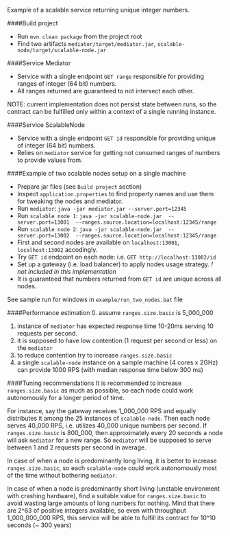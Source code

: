 Example of a scalable service returning unique integer numbers.

####Build project
- Run `mvn clean package` from the project root
- Find two artifacts `mediator/target/mediator.jar`, `scalable-node/target/scalable-node.jar`

####Service Mediator
- Service with a single endpoint `GET range` responsible for providing ranges of integer (64 bit) numbers.
- All ranges returned are guaranteed to not intersect each other.
 
 NOTE: current implementation does not persist state between runs, 
       so the contract can be fulfilled only within a context of a single running instance.
 
####Service ScalableNode
- Service with a single endpoint `GET id` responsible for providing unique of integer (64 bit) numbers.
- Relies on `mediator` service for getting not consumed ranges of numbers to provide values from.

####Example of two scalable nodes setup on a single machine
- Prepare jar files (see `Build project` section)
- Inspect `application.properties` to find property names and use them for tweaking the nodes and mediator.
- Run `mediator`: `java -jar mediator.jar --server.port=12345`
- Run `scalable node 1`: `java -jar scalable-node.jar  --server.port=13001  --ranges.source.location=localhost:12345/range`
- Run `scalable node 2`: `java -jar scalable-node.jar  --server.port=13002  --ranges.source.location=localhost:12345/range`
- First and second nodes are available on `localhost:13001`, `localhost:13002` accodingly.
- Try `GET id` endpoint on each node: i.e. `GET http://localhost:13002/id`
- Set up a gateway (i.e. load balancer) to apply nodes usage strategy. *! not included in this implementation*
- It is guaranteed that numbers returned from `GET id` are unique across all nodes.

See sample run for windows in `example/run_two_nodes.bat` file


####Performance estimation
0. assume `ranges.size.basic` is 5_000_000
1. instance of `mediator` has expected response time 10-20ms serving 10 requests per second.
2. it is supposed to have low contention (1 request per second or less) on the `mediator`
3. to reduce contention try to increase `ranges.size.basic`
4. a single `scalable-node` instance on a sample machine (4 cores x 2GHz) can provide 1000 RPS (with median response time below 300 ms)

####Tuning recommendations
It is recommended to increase `ranges.size.basic` as much as possible, so each node could work autonomously 
for a longer period of time.

For instance, say the gateway receives 1_000_000 RPS and equally distributes it among the 25 instances of `scalable-node`.
Then each node serves 40_000 RPS, i.e. utilizes 40_000 unique numbers per second.
If `ranges.size.basic` is 800_000, then approximately every 20 seconds a node will ask `mediator` for a new range.
So `mediator` will be supposed to serve between 1 and 2 requests per second in average.

In case of when a node is predominantly long living, it is better to increase `ranges.size.basic`,
so each `scalable-node` could work autonomously most of the time without bothering `mediator`.

In case of when a node is predominantly short living (unstable environment with crashing hardware),
find a suitable value for `ranges.size.basic` to avoid wasting large amounts of long numbers for nothing.
Mind that there are 2^63 of positive integers available, so even with throughput 1_000_000_000 RPS,
this service will be able to fulfill its contract for 10^10 seconds (~ 300 years)

